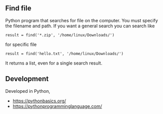 ## Find file

Python program that searches for file on the computer.
You must specify the filename and path. If you want a general
search you can search like

    result = find('*.zip', '/home/linux/Downloads/')

for specific file

    result = find('hello.txt', '/home/linux/Downloads/')

It returns a list, even for a single search result.

## Development

Developed in Python,

* https://pythonbasics.org/
* https://pythonprogramminglanguage.com/


